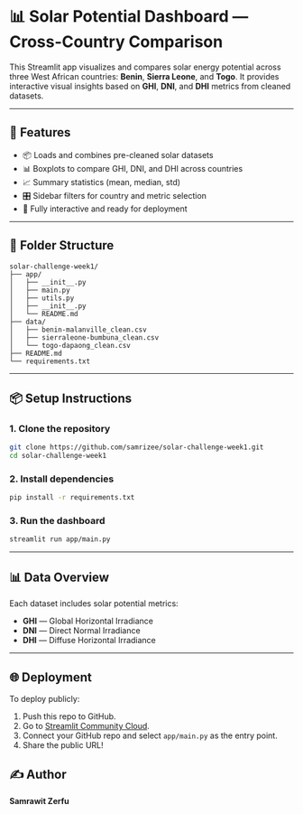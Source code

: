 # 📊 Solar Potential Dashboard — Cross-Country Comparison

This Streamlit app visualizes and compares solar energy potential across three West African countries: **Benin**, **Sierra Leone**, and **Togo**. It provides interactive visual insights based on **GHI**, **DNI**, and **DHI** metrics from cleaned datasets.

---

## 🚀 Features

* 📦 Loads and combines pre-cleaned solar datasets
* 📊 Boxplots to compare GHI, DNI, and DHI across countries
* 📈 Summary statistics (mean, median, std)
* 🎛️ Sidebar filters for country and metric selection
* 📱 Fully interactive and ready for deployment

---

## 📁 Folder Structure

```
solar-challenge-week1/
├── app/
│   ├── __init__.py
│   ├── main.py           
│   ├── utils.py          
│   ├── __init__.py
│   └── README.md         
├── data/
│   ├── benin-malanville_clean.csv
│   ├── sierraleone-bumbuna_clean.csv
│   └── togo-dapaong_clean.csv
├── README.md
└── requirements.txt
```

---

## 📦 Setup Instructions

### 1. Clone the repository

```bash
git clone https://github.com/samrizee/solar-challenge-week1.git
cd solar-challenge-week1
```

### 2. Install dependencies

```bash
pip install -r requirements.txt
```

### 3. Run the dashboard

```bash
streamlit run app/main.py
```

---

## 📊 Data Overview

Each dataset includes solar potential metrics:

* **GHI** — Global Horizontal Irradiance
* **DNI** — Direct Normal Irradiance
* **DHI** — Diffuse Horizontal Irradiance

---

## 🌐 Deployment

To deploy publicly:

1. Push this repo to GitHub.
2. Go to [Streamlit Community Cloud](https://streamlit.io/cloud).
3. Connect your GitHub repo and select `app/main.py` as the entry point.
4. Share the public URL!


## ✍️ Author

**Samrawit Zerfu**
